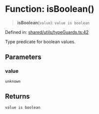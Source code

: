 # Function: isBoolean()

> **isBoolean**(`value`): `value is boolean`

Defined in: [shared/utils/typeGuards.ts:42](https://github.com/Nick2bad4u/Uptime-Watcher/blob/dca5483e793478722cd3e6e125cafcec5fc771f0/shared/utils/typeGuards.ts#L42)

Type predicate for boolean values.

## Parameters

### value

`unknown`

## Returns

`value is boolean`
